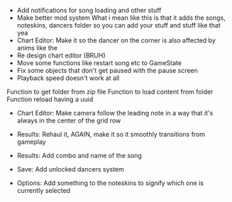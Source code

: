 - Add notifications for song loading and other stuff
- Make better mod system
    What i mean like this is that it adds the songs, noteskins, dancers folder so you can add your stuff and stuff like that yea
- Chart Editor: Make it so the dancer on the corner is also affected by anims like the 
- Re design chart editor (BRUH)
- Move some functions like restart song etc to GameState
- Fix some objects that don't get paused with the pause screen
- Playback speed doesn't work at all

Function to get folder from zip file
Function to load content from folder
Function reload having a uuid

- Chart Editor: Make camera follow the leading note in a way that it's always in the center of the grid row

- Results: Rehaul it, AGAIN, make it so it smoothly transitions from gameplay
- Results: Add combo and name of the song

- Save: Add unlocked dancers system
- Options: Add something to the noteskins to signify which one is currently selected
